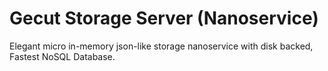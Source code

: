 # Gecut Storage Server (Nanoservice)

Elegant micro in-memory json-like storage nanoservice with disk backed, Fastest NoSQL Database.
